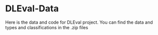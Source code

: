 # DLEval-Data

Here is the data and code for DLEval project.
You can find the data and types and classifications in the .zip files
